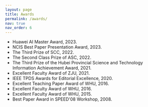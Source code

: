 ```yaml
---
layout: page
title: Awards
permalink: /awards/
nav: true
nav_order: 6
---
```


<!-- ### **Awards** -->
- Huawei AI Master Award, 2023.
- NCIS Best Paper Presentation Award, 2023.
- The Third Prize of SCC, 2022.
- The Second Class Prize of ASC, 2022.
- The Third Prize of the Hubei Provincial Science and Technology Information Achievement Award, 2021. 
- Excellent Faculty Award of ZJU, 2021.
- IEEE TPDS Awards for Editorial Excellence, 2020.
- Excellent Teaching Paper Award of WHU, 2016.
- Excellent Faculty Award of WHU, 2016.
- Excellent Faculty Award of WHU, 2015.
- Best Paper Award in SPEED'08 Workshop, 2008.
